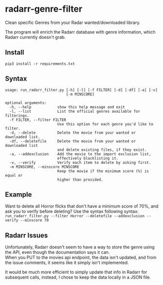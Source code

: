 # radarr-genre-filter
Clean specific Genres from your Radar wanted/downloaded library.

The program will enrich the Radarr database with genre information, which Radarr currently doesn't grab.

## Install
`pip3 install -r requirements.txt`

## Syntax
```angular2
usage: run_radarr_filter.py [-h] [-l] [-f FILTER] [-d] [-df] [-a] [-v]
                            [-m MINSCORE]

optional arguments:
  -h, --help            show this help message and exit
  -l, --list            List the official genres available for filterings.
  -f FILTER, --filter FILTER
                        Use this option for each genre you'd like to filter.
  -d, --delete          Delete the movie from your wanted or downloaded list.
  -df, --deletefile     Delete the movie from your wanted or downloaded list
                        and delete existing files, if they exist.
  -a, --addexclusion    Add the movie to the import exclusion list,
                        effectively blacklisting it.
  -v, --verify          Verify each item to delete by asking first.
  -m MINSCORE, --minscore MINSCORE
                        Keep the movie if the minimum score (%) is equal or
                        higher than provided.
```

## Example
Want to delete all Horror flicks that don't have a minimum score of 70%, and ask you to verify before deleting?  Use the syntax following syntax:  
`run_radarr_filter.py --filter Horror --deletefile --addexclusion --verify --minscore 70`

## Radarr Issues
Unfortunately, Radarr doesn't seem to have a way to store the genre using the API, even though the documentation says it can.  
When you PUT to the movies api endpoint, the data isn't updated, and from the issue comments, it seems like it simply isn't implemented.

It would be much more efficient to simply update that info in Radarr for subsequent calls, instead, I chose to keep the data locally in a JSON file.
